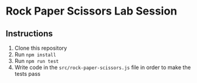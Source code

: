 # Rock Paper Scissors Lab Session

## Instructions

1. Clone this repository
2. Run `npm install`
3. Run `npm run test`
4. Write code in the `src/rock-paper-scissors.js` file
in order to make the tests pass
